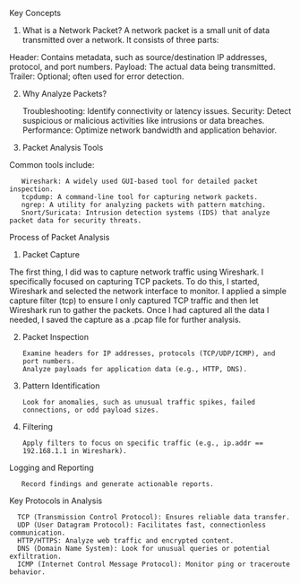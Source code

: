 Key Concepts
1. What is a Network Packet?
 A network packet is a small unit of data transmitted over a network.
 It consists of three parts:

 Header: Contains metadata, such as source/destination IP addresses, protocol, and port numbers.
        Payload: The actual data being transmitted.
        Trailer: Optional; often used for error detection.

 2. Why Analyze Packets?

    Troubleshooting: Identify connectivity or latency issues.
    Security: Detect suspicious or malicious activities like intrusions or data breaches.
    Performance: Optimize network bandwidth and application behavior.

 3. Packet Analysis Tools

   Common tools include:

       Wireshark: A widely used GUI-based tool for detailed packet inspection.
       tcpdump: A command-line tool for capturing network packets.
       ngrep: A utility for analyzing packets with pattern matching.
       Snort/Suricata: Intrusion detection systems (IDS) that analyze packet data for security threats.

Process of Packet Analysis

1. Packet Capture

The first thing, I did was to capture network traffic using Wireshark. I specifically focused on capturing TCP packets. To do this, I started, Wireshark and selected the network interface to monitor. I applied a simple capture filter (tcp) to ensure I only captured TCP traffic and then let Wireshark run to gather the packets. Once I had captured all the data I needed, I saved the capture as a .pcap file for further analysis.

2. Packet Inspection

       Examine headers for IP addresses, protocols (TCP/UDP/ICMP), and port numbers.
       Analyze payloads for application data (e.g., HTTP, DNS).

5. Pattern Identification

       Look for anomalies, such as unusual traffic spikes, failed connections, or odd payload sizes.

6. Filtering

       Apply filters to focus on specific traffic (e.g., ip.addr == 192.168.1.1 in Wireshark).

Logging and Reporting

       Record findings and generate actionable reports.

Key Protocols in Analysis

      TCP (Transmission Control Protocol): Ensures reliable data transfer.
      UDP (User Datagram Protocol): Facilitates fast, connectionless communication.
      HTTP/HTTPS: Analyze web traffic and encrypted content.
      DNS (Domain Name System): Look for unusual queries or potential exfiltration.
      ICMP (Internet Control Message Protocol): Monitor ping or traceroute behavior.

